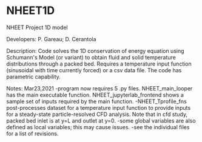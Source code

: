 # NHEET1D
NHEET Project 1D model

Developers:
P. Gareau;
D. Cerantola

Description:
Code solves the 1D conservation of energy equation using Schumann's Model (or variant) to obtain fluid and solid temperature distributions through a packed bed. Requires a temperature input function (sinusoidal with time currently forced) or a csv data file. The code has parametric capability.

Notes:
Mar23,2021
-program now requires 5 .py files. NHEET_main_looper has the main executable function. NHEET_jupyterlab_frontend shows a sample set of inputs required by the main function.
-NHEET_Tprofile_fns post-processes dataset for a temperature input function to provide inputs for a steady-state particle-resolved CFD analysis. Note that in cfd study, packed bed inlet is at y=L and outlet at y=0.
-some global variables are also defined as local variables; this may cause issues.
-see the individual files for a list of revisions.
